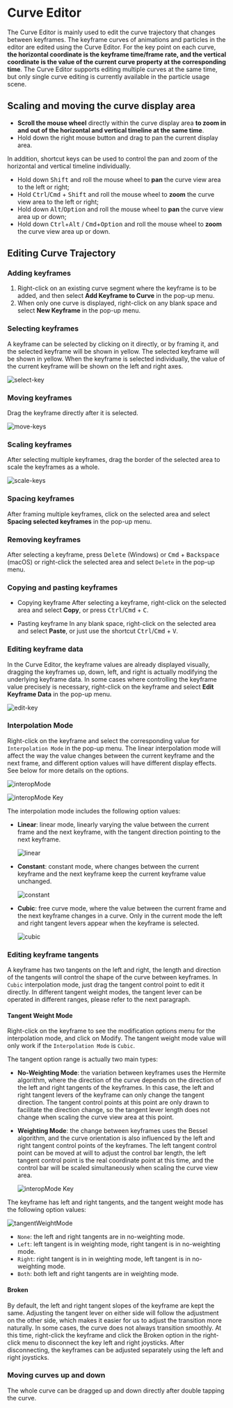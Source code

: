 # Curve Editor

The Curve Editor is mainly used to edit the curve trajectory that changes between keyframes. The keyframe curves of animations and particles in the editor are edited using the Curve Editor. For the key point on each curve, **the horizontal coordinate is the keyframe time/frame rate, and the vertical coordinate is the value of the current curve property at the corresponding time**. The Curve Editor supports editing multiple curves at the same time, but only single curve editing is currently available in the particle usage scene.

## Scaling and moving the curve display area

- **Scroll the mouse wheel** directly within the curve display area **to zoom in and out of the horizontal and vertical timeline at the same time**.
- Hold down the right mouse button and drag to pan the current display area.

In addition, shortcut keys can be used to control the pan and zoom of the horizontal and vertical timeline individually.

- Hold down <kbd>Shift</kbd> and roll the mouse wheel to **pan** the curve view area to the left or right;
- Hold <kbd>Ctrl</kbd>/<kbd>Cmd</kbd> + <kbd>Shift</kbd> and roll the mouse wheel to **zoom** the curve view area to the left or right;
- Hold down <kbd>Alt</kbd>/<kbd>Option</kbd> and roll the mouse wheel to **pan** the curve view area up or down;
- Hold down <kbd>Ctrl</kbd>+<kbd>Alt</kbd> / <kbd>Cmd</kbd>+<kbd>Option</kbd> and roll the mouse wheel to **zoom** the curve view area up or down.

## Editing Curve Trajectory

### Adding keyframes

1. Right-click on an existing curve segment where the keyframe is to be added, and then select **Add Keyframe to Curve** in the pop-up menu.
2. When only one curve is displayed, right-click on any blank space and select **New Keyframe** in the pop-up menu.

### Selecting keyframes

A keyframe can be selected by clicking on it directly, or by framing it, and the selected keyframe will be shown in yellow. The selected keyframe will be shown in yellow. When the keyframe is selected individually, the value of the current keyframe will be shown on the left and right axes.

![select-key](animation-curve/select-key.gif)

### Moving keyframes

Drag the keyframe directly after it is selected.

![move-keys](animation-curve/move-keys.gif)

### Scaling keyframes

After selecting multiple keyframes, drag the border of the selected area to scale the keyframes as a whole.

![scale-keys](animation-curve/scale-keys.gif)

### Spacing keyframes

After framing multiple keyframes, click on the selected area and select **Spacing selected keyframes** in the pop-up menu.

### Removing keyframes

After selecting a keyframe, press <kbd>Delete</kbd> (Windows) or <kbd>Cmd</kbd> + <kbd>Backspace</kbd> (macOS) or right-click the selected area and select `Delete` in the pop-up menu.

### Copying and pasting keyframes

- Copying keyframe
After selecting a keyframe, right-click on the selected area and select **Copy**, or press <kbd>Ctrl</kbd>/<kbd>Cmd</kbd> + <kbd>C</kbd>.

- Pasting keyframe
In any blank space, right-click on the selected area and select **Paste**, or just use the shortcut <kbd>Ctrl</kbd>/<kbd>Cmd</kbd> + <kbd>V</kbd>.

### Editing keyframe data

In the Curve Editor, the keyframe values are already displayed visually, dragging the keyframes up, down, left, and right is actually modifying the underlying keyframe data. In some cases where controlling the keyframe value precisely is necessary, right-click on the keyframe and select **Edit Keyframe Data** in the pop-up menu.

![edit-key](animation-curve/edit-key.png)

### Interpolation Mode

Right-click on the keyframe and select the corresponding value for `Interpolation Mode` in the pop-up menu. The linear interpolation mode will affect the way the value changes between the current keyframe and the next frame, and different option values will have different display effects. See below for more details on the options.

![interopMode](./animation-curve/interopMode.png)

![interopMode Key](./animation-curve/interopMode-key.gif)

The interpolation mode includes the following option values:

- **Linear**: linear mode, linearly varying the value between the current frame and the next keyframe, with the tangent direction pointing to the next keyframe.

    ![linear](animation-curve/linear.png)

- **Constant**: constant mode, where changes between the current keyframe and the next keyframe keep the current keyframe value unchanged.

    ![constant](animation-curve/constant.png)

- **Cubic**: free curve mode, where the value between the current frame and the next keyframe changes in a curve. Only in the current mode the left and right tangent levers appear when the keyframe is selected.

    ![cubic](animation-curve/cubic.png)

### Editing keyframe tangents

A keyframe has two tangents on the left and right, the length and direction of the tangents will control the shape of the curve between keyframes. In `Cubic` interpolation mode, just drag the tangent control point to edit it directly. In different tangent weight modes, the tangent lever can be operated in different ranges, please refer to the next paragraph.

#### Tangent Weight Mode

Right-click on the keyframe to see the modification options menu for the interpolation mode, and click on Modify. The tangent weight mode value will only work if the `Interpolation Mode` is `Cubic`.

The tangent option range is actually two main types:

- **No-Weighting Mode**: the variation between keyframes uses the Hermite algorithm, where the direction of the curve depends on the direction of the left and right tangents of the keyframes. In this case, the left and right tangent levers of the keyframe can only change the tangent direction. The tangent control points at this point are only drawn to facilitate the direction change, so the tangent lever length does not change when scaling the curve view area at this point.

- **Weighting Mode**: the change between keyframes uses the Bessel algorithm, and the curve orientation is also influenced by the left and right tangent control points of the keyframes. The left tangent control point can be moved at will to adjust the control bar length, the left tangent control point is the real coordinate point at this time, and the control bar will be scaled simultaneously when scaling the curve view area.

    ![interopMode Key](./animation-curve/tangentWeightMode-key.gif)

The keyframe has left and right tangents, and the tangent weight mode has the following option values:

![tangentWeightMode](./animation-curve/tangentWeightMode.png)

- `None`: the left and right tangents are in no-weighting mode.
- `Left`: left tangent is in weighting mode, right tangent is in no-weighting mode.
- `Right`: right tangent is in in weighting mode, left tangent is in no-weighting mode.
- `Both`: both left and right tangents are in weighting mode.

#### Broken

By default, the left and right tangent slopes of the keyframe are kept the same. Adjusting the tangent lever on either side will follow the adjustment on the other side, which makes it easier for us to adjust the transition more naturally. In some cases, the curve does not always transition smoothly. At this time, right-click the keyframe and click the Broken option in the right-click menu to disconnect the key left and right joysticks. After disconnecting, the keyframes can be adjusted separately using the left and right joysticks.

### Moving curves up and down

The whole curve can be dragged up and down directly after double tapping the curve.
